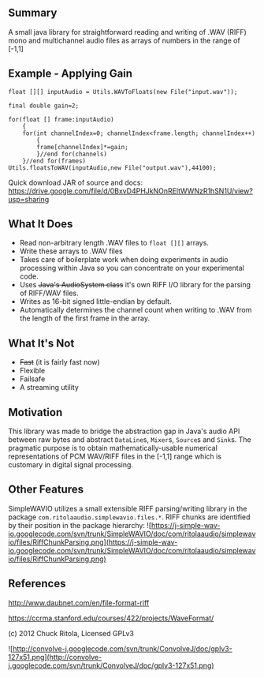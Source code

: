 ## Summary ##
A small java library for straightforward reading and writing of .WAV (RIFF) mono and multichannel audio files as arrays of numbers in the range of [-1,1]

## Example - Applying Gain ##
```
float [][] inputAudio = Utils.WAVToFloats(new File("input.wav"));

final double gain=2;

for(float [] frame:inputAudio)
	{
	for(int channelIndex=0; channelIndex<frame.length; channelIndex++)
		{
		frame[channelIndex]*=gain;
		}//end for(channels)
	}//end for(frames)
Utils.floatsToWAV(inputAudio,new File("output.wav"),44100);
```

Quick download JAR of source and docs:
https://drive.google.com/file/d/0BxvD4PHJkNOnREltWWNzR1hSN1U/view?usp=sharing

## What It Does ##
  * Read non-arbitrary length .WAV files to `float [][]` arrays.
  * Write these arrays to .WAV files
  * Takes care of boilerplate work when doing experiments in audio processing within Java so you can concentrate on your experimental code.
  * Uses ~~Java's AudioSystem class~~ it's own RIFF I/O library for the parsing of RIFF/WAV files.
  * Writes as 16-bit signed little-endian by default.
  * Automatically determines the channel count when writing to .WAV from the length of the first frame in the array.

## What It's Not ##
  * ~~Fast~~ (it is fairly fast now)
  * Flexible
  * Failsafe
  * A streaming utility

## Motivation ##
This library was made to bridge the abstraction gap in Java's audio API between raw bytes and abstract `DataLine`s, `Mixer`s, `Source`s and `Sink`s. The pragmatic purpose is to obtain mathematically-usable numerical representations of PCM WAV/RIFF files in the [-1,1] range which is customary in digital signal processing.

## Other Features ##
SimpleWAVIO utilizes a small extensible RIFF parsing/writing library in the package `com.ritolaaudio.simplewavio.files.*`. RIFF chunks are identified by their position in the package hierarchy:
![https://j-simple-wav-io.googlecode.com/svn/trunk/SimpleWAVIO/doc/com/ritolaaudio/simplewavio/files/RiffChunkParsing.png](https://j-simple-wav-io.googlecode.com/svn/trunk/SimpleWAVIO/doc/com/ritolaaudio/simplewavio/files/RiffChunkParsing.png)

## References ##
http://www.daubnet.com/en/file-format-riff

https://ccrma.stanford.edu/courses/422/projects/WaveFormat/

(c) 2012 Chuck Ritola, Licensed GPLv3

![http://convolve-j.googlecode.com/svn/trunk/ConvolveJ/doc/gplv3-127x51.png](http://convolve-j.googlecode.com/svn/trunk/ConvolveJ/doc/gplv3-127x51.png)